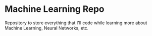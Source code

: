 # Machine Learning Repo
Repository to store everything that I'll code while learning more about Machine Learning, Neural Networks, etc.
